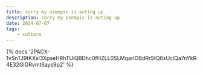 ```yaml
---
title: sorry my ozempic is acting up
description: sorry my ozempic is acting up
date: 2024-07-07
tags:
	- culture
---
```

<body style="margin:0">
{% docs '2PACX-1vSnTJ9tKXsl3XpseHRhTUiQBDhc0fHZLL0SLMqarIOBdRrStQ6sUclQa7nYkR4E32GIGRvmt6ays9p2' %}